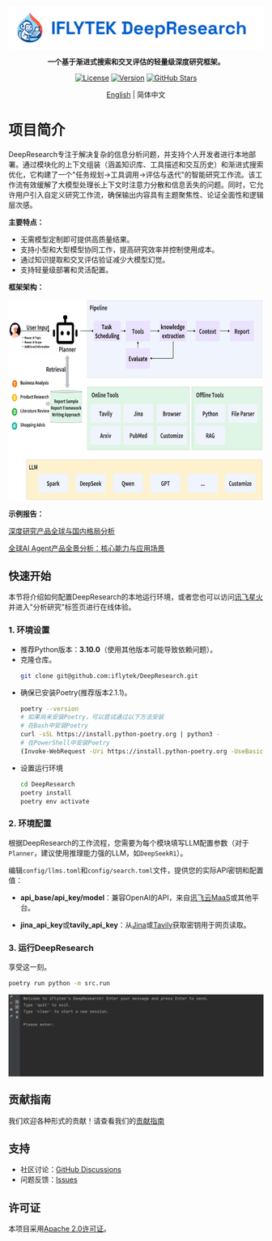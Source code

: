 <div align="center">
  <img 
      src="LOGO.svg" 
      alt="Logo" 
      style="vertical-align: middle; margin-right: 0;" 
    >

**一个基于渐进式搜索和交叉评估的轻量级深度研究框架。**

[![License](https://img.shields.io/badge/license-apache2.0-blue.svg)](../LICENSE)
[![Version](https://img.shields.io/github/v/release/iflytek/DeepResearch)](https://github.com/iflytek/DeepResearch/releases)
[![GitHub Stars](https://img.shields.io/github/stars/iflytek/DeepResearch?style=social)](https://github.com/iflytek/DeepResearch/stargazers)

[English](../README.md) | 简体中文
</div>

# 项目简介

DeepResearch专注于解决复杂的信息分析问题，并支持个人开发者进行本地部署。通过模块化的上下文组装（涵盖知识库、工具描述和交互历史）和渐进式搜索优化，它构建了一个"任务规划→工具调用→评估与迭代"的智能研究工作流。该工作流有效缓解了大模型处理长上下文时注意力分散和信息丢失的问题。同时，它允许用户引入自定义研究工作流，确保输出内容具有主题聚焦性、论证全面性和逻辑层次感。

**主要特点：**
- 无需模型定制即可提供高质量结果。
- 支持小型和大型模型协同工作，提高研究效率并控制使用成本。
- 通过知识提取和交叉评估验证减少大模型幻觉。
- 支持轻量级部署和灵活配置。

**框架架构：**
<div align="center">
   <img 
      src="framework.png" 
      alt="framework" 
      style="width: 800px; height: 400px; vertical-align: middle; margin-right: 0;" 
    >
</div>

**示例报告：**

[深度研究产品全球与国内格局分析](https://deep-report-file.xf-yun.com/Deep%20Research%20Products%20Global%20and%20Domestic%20Landscape%20Analysis.html)

[全球AI Agent产品全景分析：核心能力与应用场景](https://deep-report-file.xf-yun.com/Global%20AI%20Agent%20Products%20Panoramic%20Analysis%20Core%20Capabilities%20and%20Application%20Scenarios.html)

## 快速开始
本节将介绍如何配置DeepResearch的本地运行环境，或者您也可以访问[讯飞星火](https://xinghuo.xfyun.cn/desk)并进入"分析研究"标签页进行在线体验。
### 1. 环境设置
- 推荐Python版本：**3.10.0**（使用其他版本可能导致依赖问题）。
- 克隆仓库。
   ```bash
   git clone git@github.com:iflytek/DeepResearch.git 
   ```
- 确保已安装Poetry(推荐版本2.1.1)。
   ```bash
   poetry --version
   # 如果尚未安装Poetry，可以尝试通过以下方法安装
   # 在Bash中安装Poetry
   curl -sSL https://install.python-poetry.org | python3 -
   # 在PowerShell中安装Poetry
   (Invoke-WebRequest -Uri https://install.python-poetry.org -UseBasicParsing).Content | python -
   ```
- 设置运行环境
   ```bash
   cd DeepResearch
   poetry install
   poetry env activate
   ```

### 2. 环境配置
 根据DeepResearch的工作流程，您需要为每个模块填写LLM配置参数（对于`Planner`，建议使用推理能力强的LLM，如`DeepSeekR1`）。 
 
编辑`config/llms.toml`和`config/search.toml`文件，提供您的实际API密钥和配置值： 

- **api_base/api_key/model**：兼容OpenAI的API，来自[讯飞云MaaS](https://maas.xfyun.cn/modelSquare)或其他平台。

- **jina_api_key**或**tavily_api_key**：从[Jina](https://jina.ai/)或[Tavily](https://www.tavily.com/)获取密钥用于网页读取。

### 3. 运行DeepResearch
享受这一刻。
   ```bash
   poetry run python -m src.run
   ```
<div align="center">
   <img 
      src="start.png" 
      alt="framework" 
      style="vertical-align: middle; margin-right: 0;" 
    >
</div>

## 贡献指南

我们欢迎各种形式的贡献！请查看我们的[贡献指南](../CONTRIBUTING.md)

## 支持

- 社区讨论：[GitHub Discussions](https://github.com/iflytek/DeepResearch/discussions)
- 问题反馈：[Issues](https://github.com/iflytek/DeepResearch/issues)

## 许可证

本项目采用[Apache 2.0许可证](../LICENSE)。